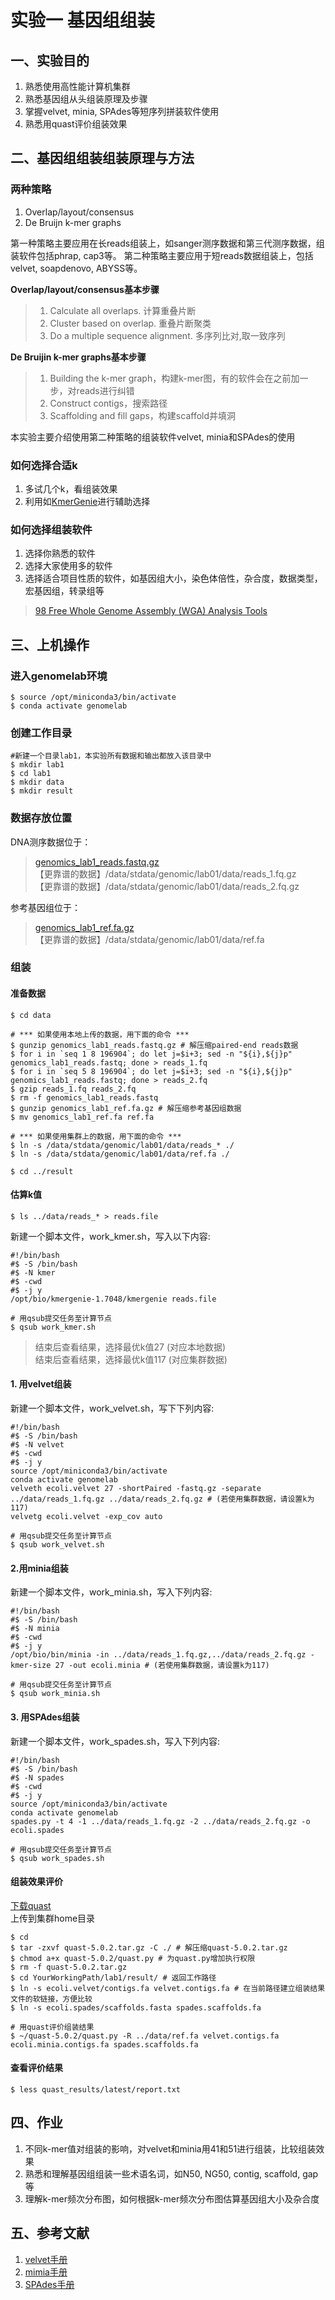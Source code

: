 # 实验一 基因组组装
## 一、实验目的  
1. 熟悉使用高性能计算机集群
2. 熟悉基因组从头组装原理及步骤  
3. 掌握velvet, minia, SPAdes等短序列拼装软件使用 
4. 熟悉用quast评价组装效果  

## 二、基因组组装组装原理与方法  
### 两种策略  
   1. Overlap/layout/consensus
   2. De Bruijn k-mer graphs  

第一种策略主要应用在长reads组装上，如sanger测序数据和第三代测序数据，组装软件包括phrap, cap3等。  第二种策略主要应用于短reads数据组装上，包括velvet, soapdenovo, ABYSS等。  

**Overlap/layout/consensus基本步骤**  
> 1. Calculate all overlaps. 计算重叠片断  
> 2. Cluster based on overlap. 重叠片断聚类  
> 3. Do a multiple sequence alignment. 多序列比对,取一致序列  

**De Bruijin k-mer graphs基本步骤**  
> 1. Building the k-mer graph，构建k-mer图，有的软件会在之前加一步，对reads进行纠错  
> 2. Construct contigs，搜索路径  
> 3. Scaffolding and fill gaps，构建scaffold并填洞  

本实验主要介绍使用第二种策略的组装软件velvet, minia和SPAdes的使用

### 如何选择合适k
1. 多试几个k，看组装效果
2. 利用如[KmerGenie](http://kmergenie.bx.psu.edu/)进行辅助选择  
 
### 如何选择组装软件
1. 选择你熟悉的软件  
2. 选择大家使用多的软件
3. 选择适合项目性质的软件，如基因组大小，染色体倍性，杂合度，数据类型，宏基因组，转录组等

> [98 Free Whole Genome Assembly (WGA) Analysis Tools](https://bioinformaticshome.com/tools/wga/wga.html)

## 三、上机操作
### 进入genomelab环境
```shell
$ source /opt/miniconda3/bin/activate
$ conda activate genomelab
```
### 创建工作目录
```shell
#新建一个目录lab1，本实验所有数据和输出都放入该目录中  
$ mkdir lab1
$ cd lab1
$ mkdir data
$ mkdir result
```

### 数据存放位置  
DNA测序数据位于：  
> [genomics_lab1_reads.fastq.gz](https://github.com/ZhijunBioinf/GenomicLab/blob/dzj/genomics_lab1_reads.fastq.gz)  
> 【更靠谱的数据】/data/stdata/genomic/lab01/data/reads_1.fq.gz  
> 【更靠谱的数据】/data/stdata/genomic/lab01/data/reads_2.fq.gz  

参考基因组位于：  
> [genomics_lab1_ref.fa.gz](https://github.com/ZhijunBioinf/GenomicLab/blob/dzj/genomics_lab1_ref.fa.gz)  
> 【更靠谱的数据】/data/stdata/genomic/lab01/data/ref.fa  


### 组装  
#### 准备数据  
```shell
$ cd data

# *** 如果使用本地上传的数据，用下面的命令 ***
$ gunzip genomics_lab1_reads.fastq.gz # 解压缩paired-end reads数据
$ for i in `seq 1 8 196904`; do let j=$i+3; sed -n "${i},${j}p" genomics_lab1_reads.fastq; done > reads_1.fq
$ for i in `seq 5 8 196904`; do let j=$i+3; sed -n "${i},${j}p" genomics_lab1_reads.fastq; done > reads_2.fq
$ gzip reads_1.fq reads_2.fq
$ rm -f genomics_lab1_reads.fastq
$ gunzip genomics_lab1_ref.fa.gz # 解压缩参考基因组数据
$ mv genomics_lab1_ref.fa ref.fa

# *** 如果使用集群上的数据，用下面的命令 ***
$ ln -s /data/stdata/genomic/lab01/data/reads_* ./
$ ln -s /data/stdata/genomic/lab01/data/ref.fa ./

$ cd ../result
```

#### 估算k值  
```shell
$ ls ../data/reads_* > reads.file
```
新建一个脚本文件，work_kmer.sh，写入以下内容:  
```shell
#!/bin/bash
#$ -S /bin/bash
#$ -N kmer
#$ -cwd
#$ -j y
/opt/bio/kmergenie-1.7048/kmergenie reads.file
```

```shell
# 用qsub提交任务至计算节点
$ qsub work_kmer.sh
```

> 结束后查看结果，选择最优k值27 (对应本地数据)  
> 结束后查看结果，选择最优k值117 (对应集群数据)  

#### 1. 用velvet组装
新建一个脚本文件，work_velvet.sh，写下下列内容:  
```shell
#!/bin/bash
#$ -S /bin/bash
#$ -N velvet
#$ -cwd
#$ -j y
source /opt/miniconda3/bin/activate
conda activate genomelab
velveth ecoli.velvet 27 -shortPaired -fastq.gz -separate ../data/reads_1.fq.gz ../data/reads_2.fq.gz # (若使用集群数据，请设置k为117)
velvetg ecoli.velvet -exp_cov auto
```

```shell
# 用qsub提交任务至计算节点
$ qsub work_velvet.sh
```

#### 2.用minia组装  
新建一个脚本文件，work_minia.sh，写入下列内容:  
```shell
#!/bin/bash
#$ -S /bin/bash
#$ -N minia
#$ -cwd
#$ -j y
/opt/bio/bin/minia -in ../data/reads_1.fq.gz,../data/reads_2.fq.gz -kmer-size 27 -out ecoli.minia # (若使用集群数据，请设置k为117)
```

```shell
# 用qsub提交任务至计算节点
$ qsub work_minia.sh
```

#### 3. 用SPAdes组装  
新建一个脚本文件，work_spades.sh，写入下列内容:  
```shell
#!/bin/bash
#$ -S /bin/bash
#$ -N spades
#$ -cwd
#$ -j y
source /opt/miniconda3/bin/activate
conda activate genomelab
spades.py -t 4 -1 ../data/reads_1.fq.gz -2 ../data/reads_2.fq.gz -o ecoli.spades
```

```shell
# 用qsub提交任务至计算节点
$ qsub work_spades.sh
```

#### 组装效果评价
[下载quast](https://sourceforge.net/projects/quast/)    
上传到集群home目录  

```shell
$ cd
$ tar -zxvf quast-5.0.2.tar.gz -C ./ # 解压缩quast-5.0.2.tar.gz
$ chmod a+x quast-5.0.2/quast.py # 为quast.py增加执行权限
$ rm -f quast-5.0.2.tar.gz
$ cd YourWorkingPath/lab1/result/ # 返回工作路径
$ ln -s ecoli.velvet/contigs.fa velvet.contigs.fa # 在当前路径建立组装结果文件的软链接，方便比较
$ ln -s ecoli.spades/scaffolds.fasta spades.scaffolds.fa

# 用quast评价组装结果
$ ~/quast-5.0.2/quast.py -R ../data/ref.fa velvet.contigs.fa ecoli.minia.contigs.fa spades.scaffolds.fa
```

#### 查看评价结果  
```shell
$ less quast_results/latest/report.txt 
```

## 四、作业  
1. 不同k-mer值对组装的影响，对velvet和minia用41和51进行组装，比较组装效果  
2. 熟悉和理解基因组组装一些术语名词，如N50, NG50, contig, scaffold, gap等
3. 理解k-mer频次分布图，如何根据k-mer频次分布图估算基因组大小及杂合度  
 
## 五、参考文献  
1. [velvet手册](https://github.com/dzerbino/velvet/blob/master/Manual.pdf)
2. [mimia手册](https://github.com/GATB/minia#introduction)
3. [SPAdes手册](https://github.com/ablab/spades)

